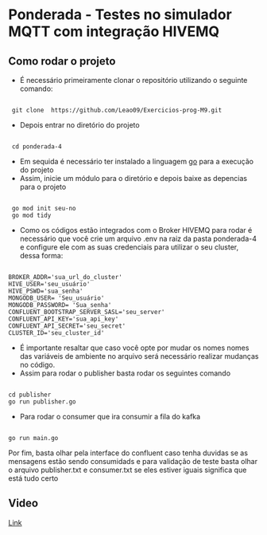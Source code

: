 # Ponderada - Testes no simulador MQTT com integração HIVEMQ

## Como rodar o projeto 
- É necessário primeiramente clonar o repositório utilizando o seguinte comando:
<pre><code>
 git clone  https://github.com/Leao09/Exercicios-prog-M9.git
</code></pre>
- Depois entrar no diretório do projeto
<pre><code>
 cd ponderada-4
</code></pre> 
- Em sequida é necessário ter instalado a linguagem [go](https://go.dev/dl/)  para a execução do projeto 
- Assim, inicie um módulo para o diretório e depois baixe as depencias para o projeto
<pre><code>
 go mod init seu-no
 go mod tidy
</code></pre>
- Como os códigos estão integrados com o Broker HIVEMQ para rodar é necessário que você crie um arquivo .env na raiz da pasta ponderada-4 e configure ele com as suas credenciais para utilizar o seu cluster, dessa forma:
<pre><code>
BROKER_ADDR='sua_url_do_cluster'
HIVE_USER='seu_usuário'
HIVE_PSWD='sua_senha'
MONGODB_USER= 'Seu_usuário'
MONGODB_PASSWORD= 'Sua_senha'
CONFLUENT_BOOTSTRAP_SERVER_SASL='seu_server'
CONFLUENT_API_KEY='sua_api_key'
CONFLUENT_API_SECRET='seu_secret'
CLUSTER_ID='seu_cluster_id'
</code></pre> 
- É importante resaltar que caso você opte por mudar os nomes nomes das variáveis de ambiente no arquivo será necessário realizar mudanças no código.
- Assim para rodar o publisher basta rodar os seguintes comando 
<pre><code>
cd publisher
go run publisher.go
</code></pre> 
- Para rodar o consumer que ira consumir a fila do kafka
<pre><code>
go run main.go
</code></pre> 
Por fim, basta olhar pela interface do confluent caso tenha duvidas se as mensagens estão sendo consumidads e para validação de teste basta olhar o arquivo publisher.txt e consumer.txt se eles estiver iguais significa que está tudo certo


## Video 
[Link](https://youtu.be/Pwgp23dzrlQ)